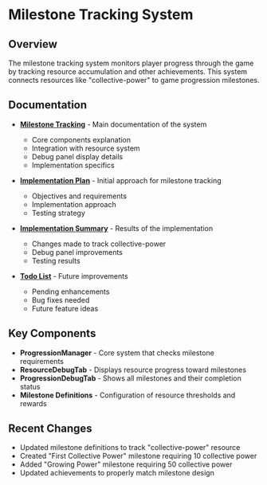 # Milestone Tracking System

## Overview

The milestone tracking system monitors player progress through the game by tracking resource accumulation and other achievements. This system connects resources like "collective-power" to game progression milestones.

## Documentation

- [**Milestone Tracking**](milestone-tracking.md) - Main documentation of the system
  - Core components explanation
  - Integration with resource system
  - Debug panel display details
  - Implementation specifics

- [**Implementation Plan**](plan.md) - Initial approach for milestone tracking
  - Objectives and requirements
  - Implementation approach
  - Testing strategy

- [**Implementation Summary**](summary.md) - Results of the implementation
  - Changes made to track collective-power
  - Debug panel improvements
  - Testing results

- [**Todo List**](todo.md) - Future improvements
  - Pending enhancements
  - Bug fixes needed
  - Future feature ideas

## Key Components

- **ProgressionManager** - Core system that checks milestone requirements
- **ResourceDebugTab** - Displays resource progress toward milestones
- **ProgressionDebugTab** - Shows all milestones and their completion status
- **Milestone Definitions** - Configuration of resource thresholds and rewards

## Recent Changes

- Updated milestone definitions to track "collective-power" resource
- Created "First Collective Power" milestone requiring 10 collective power
- Added "Growing Power" milestone requiring 50 collective power
- Updated achievements to properly match milestone design